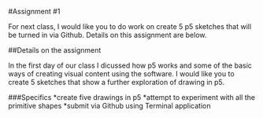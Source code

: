 #Assignment #1 


For next class, I would like you to do work on create 5 p5 sketches that will be turned in via Github. Details on this assignment are below.

##Details on the assignment

In the first day of our class I dicussed how p5 works and some of the basic ways of creating visual content using the software. I would like you to create 5 sketches that show a further exploration of drawing in p5. 

###Specifics
*create five drawings in p5
*attempt to experiment with all the primitive shapes
*submit via Github using Terminal application

